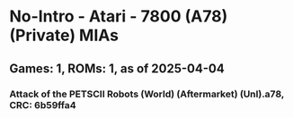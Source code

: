 # No-Intro - Atari - 7800 (A78) (Private) MIAs
## Games: 1, ROMs: 1, as of 2025-04-04

### Attack of the PETSCII Robots (World) (Aftermarket) (Unl).a78, CRC: 6b59ffa4
